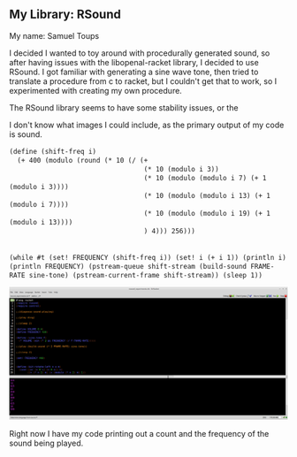 ## My Library: RSound
My name: Samuel Toups


I decided I wanted to toy around with procedurally generated sound, so after having issues with the libopenal-racket library, I decided to use RSound. I got familiar with generating a sine wave tone, then tried to translate a procedure from c to racket, but I couldn't get that to work, so I experimented with creating my own procedure.

The RSound library seems to have some stability issues, or the 

I don't know what images I could include, as the primary output of my code is sound.

```
(define (shift-freq i)
  (+ 400 (modulo (round (* 10 (/ (+
                                  (* 10 (modulo i 3))
                                  (* 10 (modulo (modulo i 7) (+ 1 (modulo i 3))))
                                  (* 10 (modulo (modulo i 13) (+ 1 (modulo i 7))))
                                  (* 10 (modulo (modulo i 19) (+ 1 (modulo i 13))))
                                  ) 4))) 256)))


(while #t (set! FREQUENCY (shift-freq i)) (set! i (+ i 1)) (println i) (println FREQUENCY) (pstream-queue shift-stream (build-sound FRAME-RATE sine-tone) (pstream-current-frame shift-stream)) (sleep 1))
```




![Screenshot of program output](/Screenshot_2017-03-12_22-15-30.png?raw=true "test image")

Right now I have my code printing out a count and the frequency of the sound being played.
